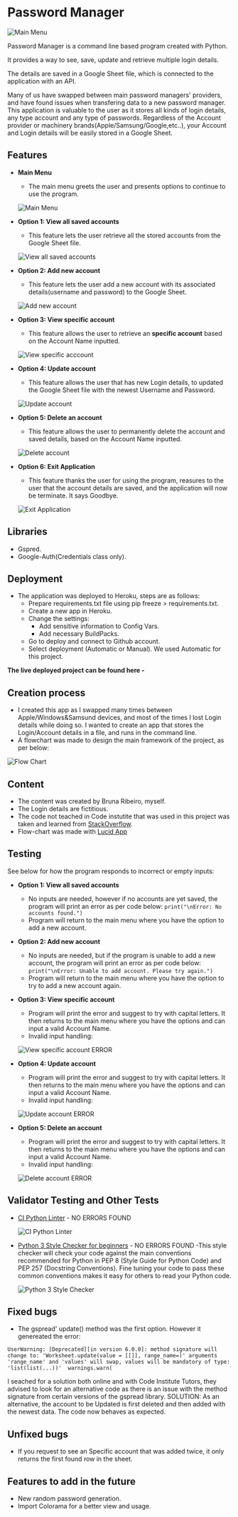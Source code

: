 # Password Manager

![Main Menu](readme-images/terminal-main-menu.png)

Password Manager is a command line based program created with Python.

It provides a way to see, save, update and retrieve multiple login details.

The details are saved in a Google Sheet file, which is connected to the application with an API.

Many of us have swapped between main password managers' providers, and have found issues when transfering data to a new password manager. This application is valuable to the user as it stores all kinds of login details, any type account and any type of passwords. Regardless of the Account provider or machinery brands(Apple/Samsung/Google,etc..), your Account and Login details will be easily stored in a Google Sheet.

## Features

- __Main Menu__

  - The main menu greets the user and presents options to continue to use the program.

  ![Main Menu](readme-images/terminal-main-menu.png)

- __Option 1: View all saved accounts__

  - This feature lets the user retrieve all the stored accounts from the Google Sheet file.

  ![View all saved accounts](readme-images/view-all-accounts.png)
  
- __Option 2: Add new account__

  - This feature lets the user add a new account with its associated details(username and password) to the Google Sheet.

  ![Add new account](readme-images/add-new-account.png)

- __Option 3: View specific account__

  - This feature allows the user to retrieve an __specific account__ based on the Account Name inputted.

  ![View specific acccount](readme-images/view-specific-account.png)
  
- __Option 4: Update account__

  - This feature allows the user that has new Login details, to updated the Google Sheet file with the newest Username and Password.

  ![Update account](readme-images/update-account.png)

- __Option 5: Delete an account__

  - This feature allows the user to permanently delete the account and saved details, based on the Account Name inputted.

  ![Delete account](readme-images/delete-an-account.png)

- __Option 6: Exit Application__

  - This feature thanks the user for using the program, reasures to the user that the account details are saved, and the application will now be terminate. It says Goodbye.

  ![Exit Application](readme-images/exit-application.png)

## Libraries 

- Gspred.
- Google-Auth(Credentials class only).

## Deployment

- The application was deployed to Heroku, steps are as follows:
  - Prepare requirements.txt file using pip freeze > requirements.txt.
  - Create a new app in Heroku.
  - Change the settings:
    - Add sensitive information to Config Vars.
    - Add necessary BuildPacks.
  - Go to deploy and connect to Github account.
  - Select deployment (Automatic or Manual). We used Automatic for this project.

__The live deployed project can be found here - []()__

## Creation process

  - I created this app as I swapped many times between Apple/Windows&Samsund devices, and most of the times I lost Login details while doing so. I wanted to create an app that stores the Login/Account details in a file, and runs in the command line.
  - A flowchart was made to design the main framework of the project, as per below:

  ![Flow Chart](readme-images/flow-chart-passwordmanager.png)

## Content

- The content was created by Bruna Ribeiro, myself.
- The Login details are fictitious.
- The code not teached in Code instutite that was used in this project was taken and learned from [StackOverflow](https://stackoverflow.com).
- Flow-chart was made with [Lucid App](https://www.lucidchart.com)

## Testing

See below for how the program responds to incorrect or empty inputs:

- __Option 1: View all saved accounts__

  - No inputs are needed, however if no accounts are yet saved, the program will print an error as per code below:
  ```print("\nError: No accounts found.")```
  - Program will return to the main menu where you have the option to add a new account.
  
- __Option 2: Add new account__

  - No inputs are needed, but if the program is unable to add a new account, the program will print an error as per code below:
  ```print("\nError: Unable to add account. Please try again.")```
  - Program will return to the main menu where you have the option to try to add a new account again.

- __Option 3: View specific account__

  - Program will print the error and suggest to try with capital letters. It then returns to the main menu where you have the options and can input a valid Account Name.
  - Invalid input handling:

  ![View specific account ERROR](readme-images/terminal-view-specific-account-error.png)
  
- __Option 4: Update account__

  - Program will print the error and suggest to try with capital letters. It then returns to the main menu where you have the options and can input a valid Account Name.
  - Invalid input handling:

  ![Update account ERROR](readme-images/terminal-update-account-error.png)

- __Option 5: Delete an account__

  - Program will print the error and suggest to try with capital letters. It then returns to the main menu where you have the options and can input a valid Account Name.
  - Invalid input handling:

  ![Delete account ERROR](readme-images/terminal-delete-account-error.png)


## Validator Testing and Other Tests

- [CI Python Linter](https://pep8ci.herokuapp.com/) - NO ERRORS FOUND

  ![CI Python Linter](readme-images/ci-python-linter.png)

- [Python 3 Style Checker for beginners](https://www.codewof.co.nz/style/python3/) - NO ERRORS FOUND
  -This style checker will check your code against the main conventions recommended for Python in PEP 8 (Style Guide for Python Code) and PEP 257 (Docstring Conventions). Fine tuning your code to pass these common conventions makes it easy for others to read your Python code.

  ![Python 3 Style Checker](readme-images/passed-pep8-pep257.png)

## Fixed bugs

- The gspread' update() method was the first option. However it genereated the error:

``` UserWarning: [Deprecated][in version 6.0.0]: method signature will change to: 'Worksheet.update(value = [[]], range_name=)' arguments 'range_name' and 'values' will swap, values will be mandatory of type: 'list(list(...))'  warnings.warn( ```

I seached for a solution both online and with Code Institute Tutors, they advised to look for an alternative code as there is an issue with the method signature from certain versions of the gspread library.
SOLUTION: As an alternative, the account to be Updated is first deleted and then added with the newest data. The code now behaves as expected.

## Unfixed bugs

- If you request to see an Specific account that was added twice, it only returns the first found row in the sheet.

## Features to add in the future

- New random password generation.
- Import Colorama for a better view and usage.